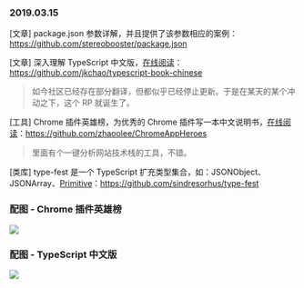 ### 2019.03.15

[文章] package.json 参数详解，并且提供了该参数相应的案例：<https://github.com/stereobooster/package.json>

[文章] 深入理解 TypeScript 中文版，[在线阅读](https://jkchao.github.io/typescript-book-chinese/#why)：<https://github.com/jkchao/typescript-book-chinese>
> 如今社区已经存在部分翻译，但都似乎已经停止更新。于是在某天的某个冲动之下，这个 RP 就诞生了。

[工具] Chrome 插件英雄榜，为优秀的 Chrome 插件写一本中文说明书，[在线阅读](https://zhaoolee.gitbooks.io/chrome/content/)：<https://github.com/zhaoolee/ChromeAppHeroes>
> 里面有个一键分析网站技术栈的工具，不错。

[类库] type-fest 是一个 TypeScript 扩充类型集合，如：JSONObject、JSONArray、[Primitive](https://developer.mozilla.org/en-US/docs/Glossary/Primitive)：<https://github.com/sindresorhus/type-fest>

### 配图 - Chrome 插件英雄榜
![](https://ws1.sinaimg.cn/large/62bfa70bly1g13ca0ist3j21es13i1kx.jpg)

### 配图 - TypeScript 中文版
![](https://ws1.sinaimg.cn/large/62bfa70bly1g13c049ml2j214i12an7z.jpg)
